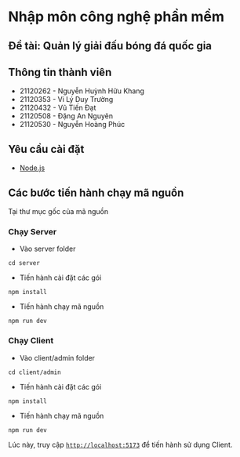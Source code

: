 # Nhập môn công nghệ phần mềm

## Đề tài: Quản lý giải đấu bóng đá quốc gia

## Thông tin thành viên
- 21120262 - Nguyễn Huỳnh Hữu Khang
- 21120353 - Vi Lý Duy Trường
- 21120432 - Vũ Tiến Đạt
- 21120508 - Đặng An Nguyên
- 21120530 - Nguyễn Hoàng Phúc

## Yêu cầu cài đặt
- [Node.js](https://nodejs.org/en/download)

## Các bước tiến hành chạy mã nguồn
Tại thư mục gốc của mã nguồn

### Chạy Server
- Vào server folder
```
cd server
```
- Tiến hành cài đặt các gói
```
npm install
```
- Tiến hành chạy mã nguồn
```
npm run dev
```

### Chạy Client
- Vào client/admin folder
```
cd client/admin
```
- Tiến hành cài đặt các gói
```
npm install
```
- Tiến hành chạy mã nguồn
```
npm run dev
```

Lúc này, truy cập [`http://localhost:5173`](http://localhost:5173) để tiến hành sử dụng Client.
